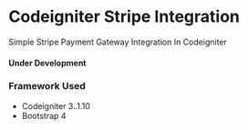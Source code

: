 # Codeigniter Stripe Integration
Simple Stripe Payment Gateway Integration In Codeigniter

#### Under Development



### Framework Used
- Codeigniter 3..1.10
- Bootstrap 4
